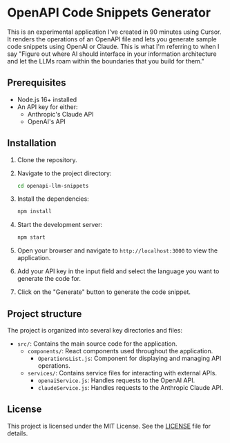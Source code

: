 # OpenAPI Code Snippets Generator

This is an experimental application I've created in 90 minutes using Cursor. It renders the operations of an OpenAPI file and lets you generate sample code snippets using OpenAI or Claude. This is what I'm referring to when I say "Figure out where AI should interface in your information architecture and let the LLMs roam within the boundaries that you build for them."

## Prerequisites

- Node.js 16+ installed
- An API key for either:
  - Anthropic's Claude API
  - OpenAI's API

## Installation

1. Clone the repository.
2. Navigate to the project directory:
   ```sh
   cd openapi-llm-snippets
   ```

3. Install the dependencies:
   ```sh
   npm install
   ```
4. Start the development server:
   ```sh
   npm start
   ```
5. Open your browser and navigate to `http://localhost:3000` to view the application.
6. Add your API key in the input field and select the language you want to generate the code for.
7. Click on the "Generate" button to generate the code snippet.

## Project structure

The project is organized into several key directories and files:

- `src/`: Contains the main source code for the application.
  - `components/`: React components used throughout the application.
    - `OperationsList.js`: Component for displaying and managing API operations.
  - `services/`: Contains service files for interacting with external APIs.
    - `openaiService.js`: Handles requests to the OpenAI API.
    - `claudeService.js`: Handles requests to the Anthropic Claude API.

## License

This project is licensed under the MIT License. See the [LICENSE](LICENSE) file for details.








